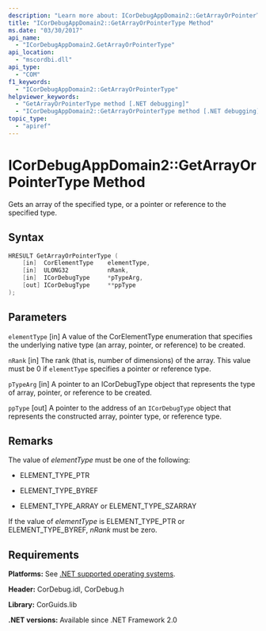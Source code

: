 ```yaml
---
description: "Learn more about: ICorDebugAppDomain2::GetArrayOrPointerType Method"
title: "ICorDebugAppDomain2::GetArrayOrPointerType Method"
ms.date: "03/30/2017"
api_name:
  - "ICorDebugAppDomain2.GetArrayOrPointerType"
api_location:
  - "mscordbi.dll"
api_type:
  - "COM"
f1_keywords:
  - "ICorDebugAppDomain2::GetArrayOrPointerType"
helpviewer_keywords:
  - "GetArrayOrPointerType method [.NET debugging]"
  - "ICorDebugAppDomain2::GetArrayOrPointerType method [.NET debugging]"
topic_type:
  - "apiref"
---
```

# ICorDebugAppDomain2::GetArrayOrPointerType Method

Gets an array of the specified type, or a pointer or reference to the specified type.

## Syntax

```cpp
HRESULT GetArrayOrPointerType (
    [in]  CorElementType    elementType,
    [in]  ULONG32           nRank,
    [in]  ICorDebugType     *pTypeArg,
    [out] ICorDebugType     **ppType
);
```

## Parameters

 `elementType`
 [in] A value of the CorElementType enumeration that specifies the underlying native type (an array, pointer, or reference) to be created.

 `nRank`
 [in] The rank (that is, number of dimensions) of the array. This value must be 0 if `elementType` specifies a pointer or reference type.

 `pTypeArg`
 [in] A pointer to an ICorDebugType object that represents the type of array, pointer, or reference to be created.

 `ppType`
 [out] A pointer to the address of an `ICorDebugType` object that represents the constructed array, pointer type, or reference type.

## Remarks

The value of *elementType* must be one of the following:

- ELEMENT_TYPE_PTR

- ELEMENT_TYPE_BYREF

- ELEMENT_TYPE_ARRAY or ELEMENT_TYPE_SZARRAY

If the value of *elementType* is ELEMENT_TYPE_PTR or ELEMENT_TYPE_BYREF, *nRank* must be zero.

## Requirements

 **Platforms:** See [.NET supported operating systems](https://github.com/dotnet/core/blob/main/os-lifecycle-policy.md).

 **Header:** CorDebug.idl, CorDebug.h

 **Library:** CorGuids.lib

 **.NET versions:** Available since .NET Framework 2.0
